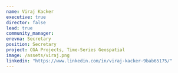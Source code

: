 ```yaml
---
name: Viraj Kacker
executive: true
director: false
lead: true
community_manager:  
erevna: Secretary 
position: Secretary
project: CGA Projects, Time-Series Geospatial
image: /assets/viraj.png
linkedin: "https://www.linkedin.com/in/viraj-kacker-9bab65175/"
---
```

